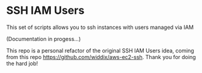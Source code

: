# SSH IAM Users

This set of scripts allows you to ssh instances with users managed via IAM

(Documentation in progess...)

This repo is a personal refactor of the original SSH IAM Users idea, coming from this repo https://github.com/widdix/aws-ec2-ssh. Thank you for doing the hard job!